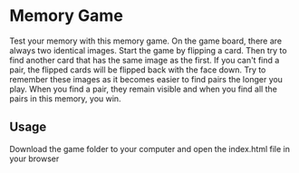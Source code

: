 # Memory Game

Test your memory with this memory game.
On the game board, there are always two identical images. Start the game by flipping a card. Then try to find another card that has the same image as the first. If you can't find a pair, the flipped cards will be flipped back with the face down. Try to remember these images as it becomes easier to find pairs the longer you play. When you find a pair, they remain visible and when you find all the pairs in this memory, you win.

## Usage

Download the game folder to your computer and open the index.html file in your browser
